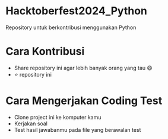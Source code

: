 # Hacktoberfest2024_Python
Repository untuk berkontribusi menggunakan Python

# Cara Kontribusi
- Share repository ini agar lebih banyak orang yang tau :smile:
- :star: repository ini

# Cara Mengerjakan Coding Test
- Clone project ini ke komputer kamu
- Kerjakan soal
- Test hasil jawabanmu pada file yang berawalan test
